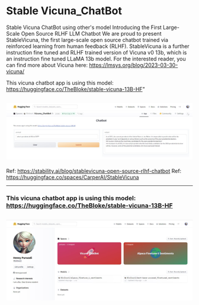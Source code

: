 # Stable Vicuna_ChatBot
Stable Vicuna ChatBot using other's model
Introducing the First Large-Scale Open Source RLHF LLM Chatbot
We are proud to present StableVicuna, the first large-scale open source chatbot trained via reinforced learning from human feedback (RLHF). StableVicuna is a further instruction fine tuned and RLHF trained version of Vicuna v0 13b, which is an instruction fine tuned LLaMA 13b model. For the interested reader, you can find more about Vicuna here: https://lmsys.org/blog/2023-03-30-vicuna/

This vicuna chatbot app is using this model: https://huggingface.co/TheBloke/stable-vicuna-13B-HF"

![Image description](https://github.com/hennypurwadi/Vicuna_ChatBot/blob/main/Vicuna_app_answer.jpg?raw=true)
---

Ref: https://stability.ai/blog/stablevicuna-open-source-rlhf-chatbot
Ref: https://huggingface.co/spaces/CarperAI/StableVicuna

------
### This vicuna chatbot app is using this model: https://huggingface.co/TheBloke/stable-vicuna-13B-HF

![Image description](https://github.com/hennypurwadi/Vicuna_ChatBot/blob/main/vicunaspace.jpg?raw=true)
---



